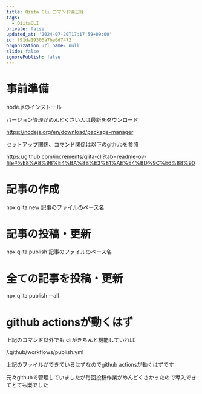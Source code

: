 ```yaml
---
title: Qiita Cli コマンド備忘録
tags:
  - QiitaCLI
private: false
updated_at: '2024-07-20T17:17:59+09:00'
id: f91da19306a7be6d7472
organization_url_name: null
slide: false
ignorePublish: false
---
```

# 事前準備

node.jsのインストール

バージョン管理がめんどくさい人は最新をダウンロード

https://nodejs.org/en/download/package-manager


セットアップ関係、コマンド関係は以下のgithubを参照

https://github.com/increments/qiita-cli?tab=readme-ov-file#%E8%A8%98%E4%BA%8B%E3%81%AE%E4%BD%9C%E6%88%90

# 記事の作成

npx qiita new 記事のファイルのベース名

# 記事の投稿・更新

npx qiita publish 記事のファイルのベース名

# 全ての記事を投稿・更新

npx qiita publish --all

# github actionsが動くはず

上記のコマンド以外でも cliがきちんと機能していれば

/.github/workflows/publish.yml

上記のファイルができているはずなのでgithub actionsが動くはずです


元々githubで管理していましたが毎回投稿作業がめんどくさかったので導入できてとても楽でした
